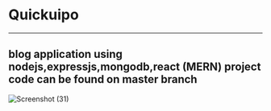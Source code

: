 # Quickuipo
---
blog application using nodejs,expressjs,mongodb,react (MERN)
project code can be found on master branch
---
![Screenshot (31)](https://user-images.githubusercontent.com/61535855/120590065-8b1c0400-c457-11eb-9c29-515ce6a650d4.png)
